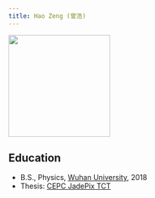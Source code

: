 ```yaml
---
title: Hao Zeng (曾浩)
---
```


<img src="/images/Hao_Zeng.jpg" width="200"/>


<!-- ## Contact 
  - Email: 1251935595[AT]qq.com
  - QQ:1251935595 -->

## Education
  - B.S., Physics, [Wuhan University](http://www.whu.edu.cn), 2018
  - Thesis: [CEPC JadePix TCT](http://twiki.ihep.ac.cn/pub/Xteam/ThesisList/ZengHao_2018_TCT.pdf)



